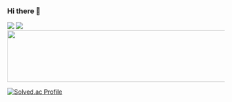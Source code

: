 ### Hi there 👋

<span>
  <a href="https://hwang-1.gitbook.io/til/"><img src="https://img.shields.io/badge/Tech_Blog-000000?style=plastic&logo=GitBook&logoColor=FFFFFF"/></a>
  <a href="https://velog.io/@hgh1472/posts"><img src="https://img.shields.io/badge/Velog-20C997?style=plastic&logo=Velog&logoColor=white"/>
  </a>
</span>


<a href="https://github.com/devxb/gitanimals">
  <img
    src="https://render.gitanimals.org/lines/hgh1472?pet-id=627516089631853094"
    width="600"
    height="120"
  />
</a>
  

[![Solved.ac Profile](http://mazassumnida.wtf/api/v2/generate_badge?boj=hgh1472)](https://solved.ac/hgh1472/)
<!--
**hgh1472/hgh1472** is a ✨ _special_ ✨ repository because its `README.md` (this file) appears on your GitHub profile.

Here are some ideas to get you started:

- 🔭 I’m currently working on ...
- 🌱 I’m currently learning ...
- 👯 I’m looking to collaborate on ...
- 🤔 I’m looking for help with ...
- 💬 Ask me about ...
- 📫 How to reach me: ...
- 😄 Pronouns: ...
- ⚡ Fun fact: ...
-->
